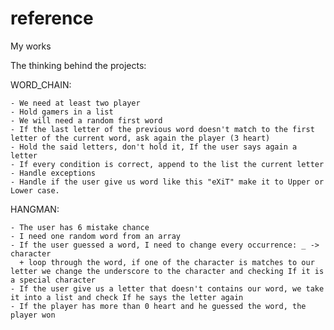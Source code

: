# reference
My works

The thinking behind the projects:
   
   
   WORD_CHAIN:
	 
    - We need at least two player
    - Hold gamers in a list
    - We will need a random first word
    - If the last letter of the previous word doesn't match to the first letter of the current word, ask again the player (3 heart)
    - Hold the said letters, don't hold it, If the user says again a letter
    - If every condition is correct, append to the list the current letter
    - Handle exceptions
    - Handle if the user give us word like this "eXiT" make it to Upper or Lower case.
    
    
  HANGMAN:
  
    - The user has 6 mistake chance
    - I need one random word from an array
    - If the user guessed a word, I need to change every occurrence: _ -> character 
      + loop through the word, if one of the character is matches to our letter we change the underscore to the character and checking If it is a special character 
    - If the user give us a letter that doesn't contains our word, we take it into a list and check If he says the letter again
    - If the player has more than 0 heart and he guessed the word, the player won
  
